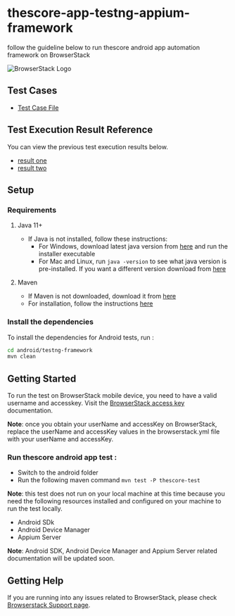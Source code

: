 # thescore-app-testng-appium-framework
follow the guideline below to run thescore android app automation framework on BrowserStack

![BrowserStack Logo](https://d98b8t1nnulk5.cloudfront.net/production/images/layout/logo-header.png?1469004780)

## Test Cases
- [Test Case File](TESTCASE.md)

## Test Execution Result Reference
You can view the previous test execution results below. 

- [result one](https://app-automate.browserstack.com/dashboard/v2/public-build/RURVeTFnbjU0M3h6bURtMXJ6N2o3MDFUdGovdkYrQ1p0ckFxQnpTb0cyU09qSThyYzZtb1FHTEhOTjhtb2hZWFVhMW11QWVabFFUeWx5MXlQOFZ1TVE9PS0tUkJ1MVdOWFltYjRBV0lhOGJlQ09GQT09--0e33550a411fc1fc2d4867719bf3f48d93f04d9a)
- [result two](https://app-automate.browserstack.com/dashboard/v2/public-build/Y0JDc0JSa281Z1VDanpackdpZXBGT2lrN2JKQTlFV09GQVFzNjJ3RzNCcVQwWmIxdGhmYVFONys4WlBzcXhxd3VoT0lDMmNhMXhFMytGNE1mdE1wVFE9PS0tRHdZZkVPQ2JGaW4zRmdsN3Y0eWRhUT09--d306a1fa72e55d4a1696f2d97b6fda6011cd8e8f)

## Setup

### Requirements

1. Java 11+

    - If Java is not installed, follow these instructions:
        - For Windows, download latest java version from [here](https://java.com/en/download/) and run the installer executable
        - For Mac and Linux, run `java -version` to see what java version is pre-installed. If you want a different version download from [here](https://java.com/en/download/)

2. Maven
   - If Maven is not downloaded, download it from [here](https://maven.apache.org/download.cgi)
   - For installation, follow the instructions [here](https://maven.apache.org/install.html)

### Install the dependencies

To install the dependencies for Android tests, run :
```sh
cd android/testng-framework
mvn clean
```

## Getting Started
To run the test on BrowserStack mobile device, you need to have a valid username and accesskey. 
Visit the [BrowserStack access key](https://www.browserstack.com/docs/iaam/security/manage-access-keys) documentation. 

**Note**: once you obtain your userName and accessKey on BrowserStack, replace the userName and accessKey values in the browserstack.yml file with your userName and accessKey.

### **Run thescore android app test :**

- Switch to the android folder
- Run the following maven command `mvn test -P thescore-test`

**Note**: this test does not run on your local machine at this time because you need the following resources installed and configured on your machine to run the test locally. 

- Android SDk
- Android Device Manager
- Appium Server

**Note**: Android SDK, Android Device Manager and Appium Server related documentation will be updated soon.


## Getting Help

If you are running into any issues related to BrowserStack, please check [Browserstack Support page](https://www.browserstack.com/support/app-automate).
